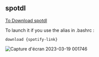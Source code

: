 ## spotdl

[To Download spotdl](https://github.com/spotDL/spotify-downloader)

To launch it if you use the alias in .bashrc : 
```
download {spotify-link}
```
![Capture d'écran 2023-03-19 001746](https://user-images.githubusercontent.com/81537743/226145030-8031e764-a70c-45be-a2d1-57d39c25b524.png)
